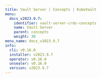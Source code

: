 ```yaml
---
title: Vault Server | Concepts | KubeVault
menu:
  docs_v2023.9.7:
    identifier: vault-server-crds-concepts
    name: Vault Server
    parent: concepts
    weight: 30
menu_name: docs_v2023.9.7
info:
  cli: v0.16.0
  installer: v2023.9.7
  operator: v0.16.0
  unsealer: v0.16.0
  version: v2023.9.7
---
```


